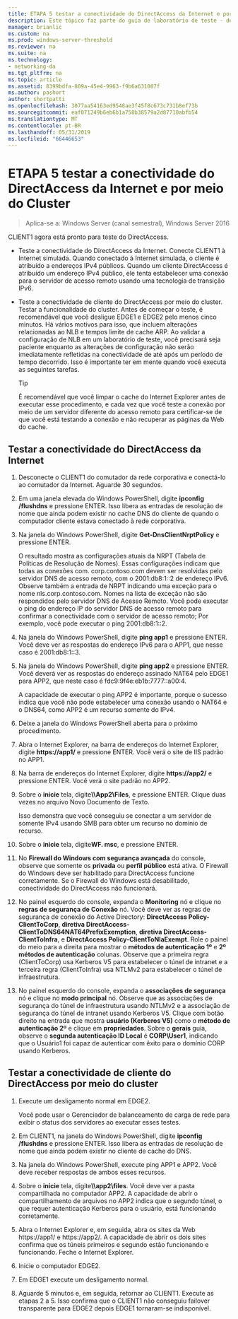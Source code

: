 ```yaml
---
title: ETAPA 5 testar a conectividade do DirectAccess da Internet e por meio do Cluster
description: Este tópico faz parte do guia de laboratório de teste - demonstração do DirectAccess em um Cluster com Windows NLB para o Windows Server 2016
manager: brianlic
ms.custom: na
ms.prod: windows-server-threshold
ms.reviewer: na
ms.suite: na
ms.technology:
- networking-da
ms.tgt_pltfrm: na
ms.topic: article
ms.assetid: 8399bdfa-809a-45e4-9963-f9b6a631007f
ms.author: pashort
author: shortpatti
ms.openlocfilehash: 3077aa54163ed9548ae3f45f8c673c731b8ef73b
ms.sourcegitcommit: eaf071249b6eb6b1a758b38579a2d87710abfb54
ms.translationtype: MT
ms.contentlocale: pt-BR
ms.lasthandoff: 05/31/2019
ms.locfileid: "66446653"
---
```

# <a name="step-5-test-directaccess-connectivity-from-the-internet-and-through-the-cluster"></a>ETAPA 5 testar a conectividade do DirectAccess da Internet e por meio do Cluster

>Aplica-se a: Windows Server (canal semestral), Windows Server 2016

CLIENT1 agora está pronto para teste do DirectAccess.  
  
- Teste a conectividade do DirectAccess da Internet. Conecte CLIENT1 à Internet simulada. Quando conectado à Internet simulada, o cliente é atribuído a endereços IPv4 públicos. Quando um cliente DirectAccess é atribuído um endereço IPv4 público, ele tenta estabelecer uma conexão para o servidor de acesso remoto usando uma tecnologia de transição IPv6.  
  
- Teste a conectividade de cliente do DirectAccess por meio do cluster. Testar a funcionalidade do cluster. Antes de começar o teste, é recomendável que você desligue EDGE1 e EDGE2 pelo menos cinco minutos. Há vários motivos para isso, que incluem alterações relacionadas ao NLB e tempos limite de cache ARP. Ao validar a configuração de NLB em um laboratório de teste, você precisará seja paciente enquanto as alterações de configuração não serão imediatamente refletidas na conectividade de até após um período de tempo decorrido. Isso é importante ter em mente quando você executa as seguintes tarefas.  
  
    > [!TIP]  
    > É recomendável que você limpar o cache do Internet Explorer antes de executar esse procedimento, e cada vez que você teste a conexão por meio de um servidor diferente do acesso remoto para certificar-se de que você está testando a conexão e não recuperar as páginas da Web do cache.  
  
## <a name="test-directaccess-connectivity-from-the-internet"></a>Testar a conectividade do DirectAccess da Internet  
  
1. Desconecte o CLIENT1 do comutador da rede corporativa e conectá-lo ao comutador da Internet. Aguarde 30 segundos.  
  
2. Em uma janela elevada do Windows PowerShell, digite **ipconfig /flushdns** e pressione ENTER. Isso libera as entradas de resolução de nome que ainda podem existir no cache DNS do cliente de quando o computador cliente estava conectado à rede corporativa.  
  
3. Na janela do Windows PowerShell, digite **Get-DnsClientNrptPolicy** e pressione ENTER.  
  
   O resultado mostra as configurações atuais da NRPT (Tabela de Políticas de Resolução de Nomes). Essas configurações indicam que todas as conexões com. corp.contoso.com devem ser resolvidas pelo servidor DNS de acesso remoto, com o 2001:db8:1::2 de endereço IPv6. Observe também a entrada de NRPT indicando uma exceção para o nome nls.corp.contoso.com. Nomes na lista de exceção não são respondidos pelo servidor DNS de Acesso Remoto. Você pode executar o ping do endereço IP do servidor DNS de acesso remoto para confirmar a conectividade com o servidor de acesso remoto; Por exemplo, você pode executar o ping 2001:db8:1::2.  
  
4. Na janela do Windows PowerShell, digite **ping app1** e pressione ENTER. Você deve ver as respostas do endereço IPv6 para o APP1, que nesse caso é 2001:db8:1::3.  
  
5. Na janela do Windows PowerShell, digite **ping app2** e pressione ENTER. Você deverá ver as respostas do endereço assinado NAT64 pelo EDGE1 para APP2, que neste caso é fdc9:9f4e:eb1b:7777::a00:4.  
  
   A capacidade de executar o ping APP2 é importante, porque o sucesso indica que você não pode estabelecer uma conexão usando o NAT64 e o DNS64, como APP2 é um recurso somente do IPv4.  
  
6. Deixe a janela do Windows PowerShell aberta para o próximo procedimento.  
  
7. Abra o Internet Explorer, na barra de endereços do Internet Explorer, digite **https://app1/** e pressione ENTER. Você verá o site de IIS padrão no APP1.  
  
8. Na barra de endereços do Internet Explorer, digite **https://app2/** e pressione ENTER. Você verá o site padrão no APP2.  
  
9. Sobre o **inicie** tela, digite<strong>\\\App2\Files</strong>, e pressione ENTER. Clique duas vezes no arquivo Novo Documento de Texto.  
  
    Isso demonstra que você conseguiu se conectar a um servidor de somente IPv4 usando SMB para obter um recurso no domínio de recurso.  
  
10. Sobre o **inicie** tela, digite**WF. msc**, e pressione ENTER.  
  
11. No **Firewall do Windows com segurança avançada** do console, observe que somente os **privada** ou **perfil público** está ativa. O Firewall do Windows deve ser habilitado para DirectAccess funcione corretamente. Se o Firewall do Windows está desabilitado, conectividade do DirectAccess não funcionará.  
  
12. No painel esquerdo do console, expanda o **Monitoring** nó e clique no **regras de segurança de Conexão** nó. Você deve ver as regras de segurança de conexão do Active Directory: **DirectAccess Policy-ClientToCorp**, **diretiva DirectAccess-ClientToDNS64NAT64PrefixExemption**, **diretiva DirectAccess-ClientToInfra**, e **DirectAccess Policy-ClientToNlaExempt**. Role o painel do meio para a direita para mostrar o **métodos de autenticação 1º** e **2º métodos de autenticação** colunas. Observe que a primeira regra (ClientToCorp) usa Kerberos V5 para estabelecer o túnel de intranet e a terceira regra (ClientToInfra) usa NTLMv2 para estabelecer o túnel de infraestrutura.  
  
13. No painel esquerdo do console, expanda o **associações de segurança** nó e clique no **modo principal** nó. Observe que as associações de segurança do túnel de infraestrutura usando NTLMv2 e a associação de segurança do túnel de intranet usando Kerberos V5. Clique com botão direito na entrada que mostra **usuário (Kerberos V5)** como o **método de autenticação 2º** e clique em **propriedades**. Sobre o **gerais** guia, observe o **segunda autenticação ID Local** é **CORP\User1**, indicando que o Usuário1 foi capaz de autenticar com êxito para o domínio CORP usando Kerberos.  
  
## <a name="test-directaccess-client-connectivity-through-the-cluster"></a>Testar a conectividade de cliente do DirectAccess por meio do cluster  
  
1. Execute um desligamento normal em EDGE2.  
  
   Você pode usar o Gerenciador de balanceamento de carga de rede para exibir o status dos servidores ao executar esses testes.  
  
2. Em CLIENT1, na janela do Windows PowerShell, digite **ipconfig /flushdns** e pressione ENTER. Isso libera as entradas de resolução de nome que ainda podem existir no cliente de cache do DNS.  
  
3. Na janela do Windows PowerShell, execute ping APP1 e APP2. Você deve receber respostas de ambos esses recursos.  
  
4. Sobre o **inicie** tela, digite<strong>\\\app2\files</strong>. Você deve ver a pasta compartilhada no computador APP2. A capacidade de abrir o compartilhamento de arquivos no APP2 indica que o segundo túnel, o que requer autenticação Kerberos para o usuário, está funcionando corretamente.  
  
5. Abra o Internet Explorer e, em seguida, abra os sites da Web https://app1/ e https://app2/. A capacidade de abrir os dois sites confirma que os túneis primeiros e segundo estão funcionando e funcionando. Feche o Internet Explorer.  
  
6. Inicie o computador EDGE2.  
  
7. Em EDGE1 execute um desligamento normal.  
  
8. Aguarde 5 minutos e, em seguida, retornar ao CLIENT1. Execute as etapas 2 a 5. Isso confirma que o CLIENT1 não conseguiu failover transparente para EDGE2 depois EDGE1 tornaram-se indisponível.
